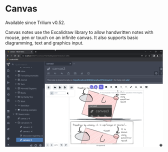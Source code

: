 # Canvas
Available since Trilium v0.52.

Canvas notes use the Excalidraw library to allow handwritten notes with mouse, pen or touch on an infinite canvas. It also supports basic diagramming, text and graphics input.

![grafik](Canvas_image.png)